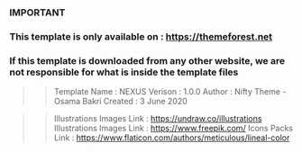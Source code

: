 ### IMPORTANT
### This template is only available on : https://themeforest.net
### If this template is downloaded from any other website, we are not responsible for what is inside the template files


>> Template Name  : NEXUS
>> Verison        : 1.0.0
>> Author         : Nifty Theme - Osama Bakri
>> Created        : 3 June 2020


<!-- Template's Links -->
>> Illustrations Images Link : https://undraw.co/illustrations
>> Illustrations Images Link : https://www.freepik.com/
>> Icons Packs Link : https://www.flaticon.com/authors/meticulous/lineal-color